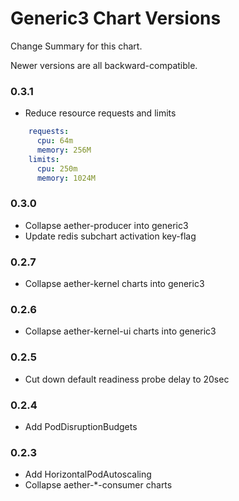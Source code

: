 # Generic3 Chart Versions
 
Change Summary for this chart.

Newer versions are all backward-compatible.

### 0.3.1
-  Reduce resource requests and limits 
```yaml
    requests:
      cpu: 64m
      memory: 256M
    limits:
      cpu: 250m
      memory: 1024M
```
 
### 0.3.0
- Collapse aether-producer into generic3
- Update redis subchart activation key-flag

### 0.2.7
- Collapse aether-kernel charts into generic3

### 0.2.6
- Collapse aether-kernel-ui charts into generic3

### 0.2.5
- Cut down default readiness probe delay to 20sec

### 0.2.4
- Add PodDisruptionBudgets

### 0.2.3
- Add HorizontalPodAutoscaling
- Collapse aether-*-consumer charts
